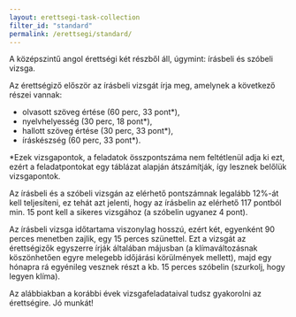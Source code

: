 ```yaml
---
layout: erettsegi-task-collection
filter_id: "standard"
permalink: /erettsegi/standard/
---
```

A középszintű angol érettségi két részből áll, úgymint: írásbeli és szóbeli vizsga.

Az érettségiző először az írásbeli vizsgát írja meg, amelynek a következő részei vannak:
- olvasott szöveg értése (60 perc, 33 pont*),
- nyelvhelyesség (30 perc, 18 pont*),
- hallott szöveg értése (30 perc, 33 pont*),
- íráskészség (60 perc, 33 pont*).

*Ezek vizsgapontok, a feladatok összpontszáma nem feltétlenül adja ki ezt, ezért a feladatpontokat egy táblázat alapján átszámítják, így lesznek belőlük vizsgapontok.

Az írásbeli és a szóbeli vizsgán az elérhető pontszámnak legalább 12%-át kell teljesíteni, ez tehát azt jelenti, hogy az írásbelin az elérhető 117 pontból min. 15 pont kell a sikeres vizsgához (a szóbelin ugyanez 4 pont).

Az írásbeli vizsga időtartama viszonylag hosszú, ezért két, egyenként 90 perces menetben zajlik, egy 15 perces szünettel. Ezt a vizsgát az érettségizők egyszerre írják általában májusban (a klímaváltozásnak köszönhetően egyre melegebb időjárási körülmények mellett), majd egy hónapra rá egyénileg vesznek részt a kb. 15 perces szóbelin (szurkolj, hogy legyen klíma).

Az alábbiakban a korábbi évek vizsgafeladataival tudsz gyakorolni az érettségire. Jó munkát!
